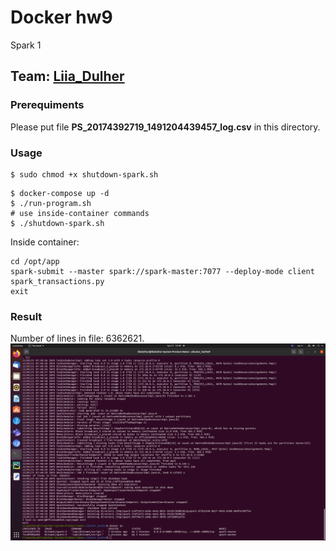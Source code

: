 # Docker hw9
Spark 1

## Team: [Liia_Dulher](https://github.com/LiiaDulher)

### Prerequiments
Please put file <b>PS_20174392719_1491204439457_log.csv</b> in this directory.<br>

### Usage
````
$ sudo chmod +x shutdown-spark.sh
````
````
$ docker-compose up -d
$ ./run-program.sh
# use inside-container commands
$ ./shutdown-spark.sh
````
Inside container:
````
cd /opt/app
spark-submit --master spark://spark-master:7077 --deploy-mode client spark_transactions.py
exit
````
### Result
Number of lines in file: 6362621.
![result](./results.png)
